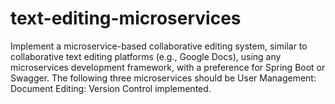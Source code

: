 # text-editing-microservices
Implement a microservice-based collaborative editing system, similar to collaborative text editing platforms (e.g., Google Docs), using any microservices development framework, with a preference for Spring Boot or Swagger.  The following three microservices should be User Management: Document Editing: Version Control implemented. 
